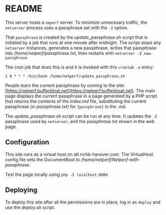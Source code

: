 # README

This server hosts a `neperf` server.
To minimize unnecesary traffic, the `netserver` process uses
a passphrase set with the `-Z` option.

That `passphrase` is created by the _update\_passphrase.sh_
script that is initiated by a job that runs at
one minute after midnight.
The script stops any `netserver` instances,
generates a new passphrase,
writes that passphrase into _/home/netperf/passphrase.txt_,
then restarts with `netserver -Z new-passphrase`

The cron job that does this is 
and it is invoked with this `crontab -e` entry:

```
1 0 * * * /bin/bash /home/netperf/update_passphrase.sh
```

People learn the current passphrase by coming to the site: [https://netperf.bufferbloat.net](https://netperf.bufferbloat.net).
The main page displays the current passphrase in a page
generated by a PHP script that returns the contents of
the _index.md_ file, substituting the current passphrase
(in _passphrase.txt_) for `{passphrase}` in the .md.

The _update\_passphrase.sh_ script can be run at any time.
It updates the `-Z` passphrase used by `netserver`,
and the _passphrase.txt_ shown in the web page.

## Configuration

This site runs as a virtual host on atl.richb-hanover.com.
The VirtualHost config file sets the DocumentRoot to _/home/netperf/Netperf-with-passphrase_. 

Test the page locally using `php -S localhost:8000`

## Deploying

To deploy this site after all the permissions are in place,
log in as `deploy` and use the _deploy.sh_ script.


